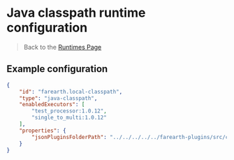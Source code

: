 # Java classpath runtime configuration

> Back to the [Runtimes Page](runtimes.md)

## Example configuration

```json
{
    "id": "farearth.local-classpath",
    "type": "java-classpath",
    "enabledExecutors": [
        "test_processor:1.0.12",
        "single_to_multi:1.0.12"
    ],
    "properties": {
        "jsonPluginsFolderPath": "../../../../../farearth-plugins/src/capabilities"
    }
}
```